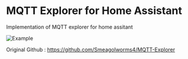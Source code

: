 # MQTT Explorer for Home Assistant


Implementation of MQTT explorer for home assitant

![Example](https://raw.githubusercontent.com/GollumDom/addon-repository/master/mqtt-explorer/example.png)

Original Github : https://github.com/Smeagolworms4/MQTT-Explorer
